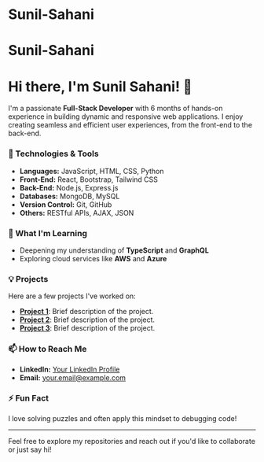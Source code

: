 # Sunil-Sahani
# Sunil-Sahani
# Hi there, I'm Sunil Sahani! 👋

I'm a passionate **Full-Stack Developer** with 6 months of hands-on experience in building dynamic and responsive web applications. I enjoy creating seamless and efficient user experiences, from the front-end to the back-end.

### 🔧 Technologies & Tools
- **Languages:** JavaScript, HTML, CSS, Python
- **Front-End:** React, Bootstrap, Tailwind CSS
- **Back-End:** Node.js, Express.js
- **Databases:** MongoDB, MySQL
- **Version Control:** Git, GitHub
- **Others:** RESTful APIs, AJAX, JSON

### 🌱 What I'm Learning
- Deepening my understanding of **TypeScript** and **GraphQL**
- Exploring cloud services like **AWS** and **Azure**

### 💡 Projects
Here are a few projects I've worked on:
- **[Project 1](#)**: Brief description of the project.
- **[Project 2](#)**: Brief description of the project.
- **[Project 3](#)**: Brief description of the project.

### 📫 How to Reach Me
- **LinkedIn:** [Your LinkedIn Profile](#)
- **Email:** [your.email@example.com](mailto:your.email@example.com)

### ⚡ Fun Fact
I love solving puzzles and often apply this mindset to debugging code!

---

Feel free to explore my repositories and reach out if you'd like to collaborate or just say hi!


